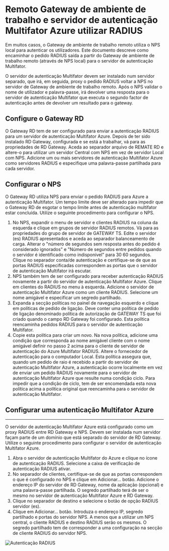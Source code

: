<properties 
    pageTitle="Remoto Gateway de ambiente de trabalho e servidor de autenticação Multifator Azure utilizar RADIUS"
    description="Esta é a página de autenticação multifator Azure que irá ajudar a implementar o Gateway de ambiente de trabalho remoto (RD) e o servidor de autenticação Multifator Azure utilizando RADIUS."
    services="multi-factor-authentication"
    documentationCenter=""
    authors="kgremban"
    manager="femila"
    editor="curtand"/>

<tags
    ms.service="multi-factor-authentication"
    ms.workload="identity"
    ms.tgt_pltfrm="na"
    ms.devlang="na"
    ms.topic="get-started-article"
    ms.date="08/15/2016"
    ms.author="kgremban"/>

# <a name="remote-desktop-gateway-and-azure-multi-factor-authentication-server-using-radius"></a>Remoto Gateway de ambiente de trabalho e servidor de autenticação Multifator Azure utilizar RADIUS

Em muitos casos, o Gateway de ambiente de trabalho remoto utiliza o NPS local para autenticar os utilizadores. Este documento descreve como encaminhar o pedido RADIUS saída a partir do Gateway de ambiente de trabalho remoto (através de NPS local) para o servidor de autenticação Multifator.

O servidor de autenticação Multifator devem ser instalado num servidor separado, que irá, em seguida, proxy o pedido RADIUS voltar a NPS no servidor de Gateway de ambiente de trabalho remoto. Após o NPS validar o nome de utilizador e palavra-passe, irá devolver uma resposta para o servidor de autenticação Multifator que executa o segundo factor de autenticação antes de devolver um resultado para o gateway.





## <a name="configure-the-rd-gateway"></a>Configure o Gateway RD

O Gateway RD tem de ser configurado para enviar a autenticação RADIUS para um servidor de autenticação Multifator Azure. Depois de ter sido instalado RD Gateway, configurada e se está a trabalhar, vá para as propriedades de RD Gateway. Aceda ao separador arquivo de REMATE RD e altere-o para utilizar um servidor Central com NPS em vez de servidor Local com NPS. Adicione um ou mais servidores de autenticação Multifator Azure como servidores RADIUS e especifique uma palavra-passe partilhada para cada servidor.





## <a name="configure-nps"></a>Configurar o NPS

O Gateway RD utiliza NPS para enviar o pedido RADIUS para Azure a autenticação Multifator. Um tempo limite deve ser alterado para impedir que o Gateway RD de esgotar o tempo limite antes de autenticação multifator estar concluída. Utilize o seguinte procedimento para configurar o NPS.

1. No NPS, expandir o menu de servidor e clientes RADIUS na coluna da esquerda e clique em grupos de servidor RADIUS remotos. Vá para as propriedades do grupo de servidor de GATEWAY TS. Edite o servidor (es) RADIUS apresentados e aceda ao separador balanceamento de carga. Alterar o "número de segundos sem resposta antes do pedido é considerado ignorados" e "Número de segundos entre pedidos quando o servidor é identificado como indisponível" para 30 60 segundos. Clique no separador conta/de autenticação e certifique-se de que as portas RADIUS especificadas correspondem as portas que o servidor de autenticação Multifator irá escutar.
2. NPS também tem de ser configurado para receber autenticação RADIUS novamente a partir do servidor de autenticação Multifator Azure. Clique em clientes do RADIUS no menu à esquerda. Adicione o servidor de autenticação Multifator Azure como um cliente RADIUS. Selecione um nome amigável e especificar um segredo partilhado.
3. Expanda a secção políticas no painel de navegação esquerdo e clique em políticas de pedido de ligação. Deve conter uma política de pedido de ligação denominado política de autorização de GATEWAY TS que foi criado quando o campo RD Gateway foi configurado. Esta política reencaminha pedidos RADIUS para o servidor de autenticação Multifator.
4. Copie esta política para criar um novo. Na nova política, adicione uma condição que corresponda ao nome amigável cliente com o nome amigável definir no passo 2 acima para o cliente de servidor de autenticação do Azure Multifator RADIUS. Altere o fornecedor de autenticação para o computador Local. Esta política assegura que, quando um pedido de raio é recebido a partir do servidor de autenticação Multifator Azure, a autenticação ocorre localmente em vez de enviar um pedido RADIUS novamente para o servidor de autenticação Multifator Azure que resulte numa condição ciclo. Para impedir que a condição de ciclo, tem de ser encomendada esta nova política acima a política original que reencaminha para o servidor de autenticação Multifator.

## <a name="configure-azure-multi-factor-authentication"></a>Configurar uma autenticação Multifator Azure


--------------------------------------------------------------------------------



O servidor de autenticação Multifator Azure está configurado como um proxy RADIUS entre RD Gateway e NPS.  Devem ser instalada num servidor façam parte de um domínio que está separado do servidor de RD Gateway. Utilize o seguinte procedimento para configurar o servidor de autenticação Multifator Azure.

1. Abra o servidor de autenticação Multifator do Azure e clique no ícone de autenticação RADIUS. Selecione a caixa de verificação de autenticação RADIUS ativar.
2. No separador de clientes, certifique-se de que as portas correspondem o que é configurado no NPS e clique em Adicionar... botão. Adicione o endereço IP do servidor de RD Gateway, nome da aplicação (opcional) e uma palavra-passe partilhada. O segredo partilhado terá de ser o mesmo no servidor de autenticação Multifator Azure e RD Gateway.
3. Clique no separador de destino e selecione o botão de opção RADIUS servidor (es).
4. Clique em Adicionar... botão. Introduza o endereço IP, segredo partilhado e portas do servidor NPS. A menos que a utilizar um NPS central, o cliente RADIUS e destino RADIUS serão os mesmos. O segredo partilhado tem de corresponder a uma configuração na secção de cliente RADIUS do servidor NPS.

![Autenticação RADIUS](./media/multi-factor-authentication-get-started-server-rdg/radius.png)
